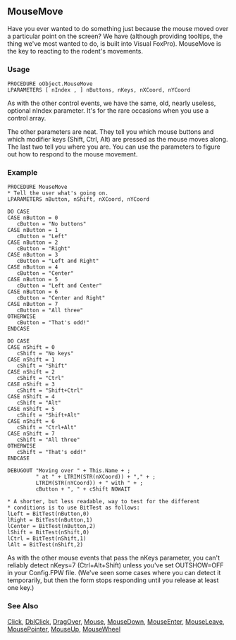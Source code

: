 ## MouseMove

Have you ever wanted to do something just because the mouse moved over a particular point on the screen? We have (although providing tooltips, the thing we've most wanted to do, is built into Visual FoxPro). MouseMove is the key to reacting to the rodent's movements.

### Usage

```foxpro
PROCEDURE oObject.MouseMove
LPARAMETERS [ nIndex , ] nButtons, nKeys, nXCoord, nYCoord
```

As with the other control events, we have the same, old, nearly useless, optional nIndex parameter. It's for the rare occasions when you use a control array.

The other parameters are neat. They tell you which mouse buttons and which modifier keys (Shift, Ctrl, Alt) are pressed as the mouse moves along. The last two tell you where you are. You can use the parameters to figure out how to respond to the mouse movement.

### Example

```foxpro
PROCEDURE MouseMove
* Tell the user what's going on.
LPARAMETERS nButton, nShift, nXCoord, nYCoord

DO CASE
CASE nButton = 0
   cButton = "No buttons"
CASE nButton = 1
   cButton = "Left"
CASE nButton = 2
   cButton = "Right"
CASE nButton = 3
   cButton = "Left and Right"
CASE nButton = 4
   cButton = "Center"
CASE nButton = 5
   cButton = "Left and Center"
CASE nButton = 6
   cButton = "Center and Right"
CASE nButton = 7
   cButton = "All three"
OTHERWISE
   cButton = "That's odd!"
ENDCASE

DO CASE
CASE nShift = 0
   cShift = "No keys"
CASE nShift = 1
   cShift = "Shift"
CASE nShift = 2
   cShift = "Ctrl"
CASE nShift = 3
   cShift = "Shift+Ctrl"
CASE nShift = 4
   cShift = "Alt"
CASE nShift = 5
   cShift = "Shift+Alt"
CASE nShift = 6
   cShift = "Ctrl+Alt"
CASE nShift = 7
   cShift = "All three"
OTHERWISE
   cShift = "That's odd!"
ENDCASE

DEBUGOUT "Moving over " + This.Name + ;
         " at " + LTRIM(STR(nXCoord)) + "," + ;
         LTRIM(STR(nYCoord)) + " with " + ;
         cButton + ", " + cShift NOWAIT

* A shorter, but less readable, way to test for the different
* conditions is to use BitTest as follows:
lLeft = BitTest(nButton,0)
lRight = BitTest(nButton,1)
lCenter = BitTest(nButton,2)
lShift = BitTest(nShift,0)
lCtrl = BitTest(nShift,1)
lAlt = BitTest(nShift,2)
```

As with the other mouse events that pass the nKeys parameter, you can't reliably detect nKeys=7 (Ctrl+Alt+Shift) unless you've set OUTSHOW=OFF in your Config.FPW file. (We've seen some cases where you can detect it temporarily, but then the form stops responding until you release at least one key.)

### See Also

[Click](s4g341.md), [DblClick](s4g341.md), [DragOver](s4g356.md), [Mouse](s4g607.md), [MouseDown](s4g378.md), [MouseEnter](s4g869.md), [MouseLeave](s4g869.md), [MousePointer](s4g609.md), [MouseUp](s4g378.md), [MouseWheel](s4g815.md)